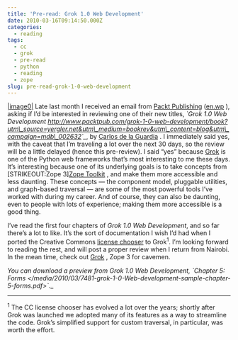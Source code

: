 ```yaml
---
title: 'Pre-read: Grok 1.0 Web Development'
date: 2010-03-16T09:14:50.000Z
categories:
  - reading
tags:
  - cc
  - grok
  - pre-read
  - python
  - reading
  - zope
slug: pre-read-grok-1-0-web-development
---
```

[|image0|][1] Late last month I received an email from [Packt Publishing][2]  ([en.wp][3] ), asking if I’d be interested in reviewing one of their new titles, _\`Grok 1.0 Web Development <http://www.packtpub.com/grok-1-0-web-development/book?utm\_source=yergler.net&utm\_medium=bookrev&utm\_content=blog&utm\_campaign=mdb\_002632>\`\__, by [Carlos de la Guardia][4] . I immediately said yes, with the caveat that I’m traveling a lot over the next 30 days, so the review will be a little delayed (hence this pre-review). I said “yes” because [Grok][5]  is one of the Python web frameworks that’s most interesting to me these days. It’s interesting because one of its underlying goals is to take concepts from [<span class="caps">STRIKEOUT</span>:Zope 3][Zope Toolkit][6] , and make them more accessible and less daunting. These concepts — the component model, pluggable utilities, and graph-based traversal — are some of the most powerful tools I’ve worked with during my career. And of course, they can also be daunting, even to people with lots of experience; making them more accessible is a good thing.

I’ve read the first four chapters of _Grok 1.0 Web Development_, and so far there’s a lot to like. It’s the sort of documentation I wish I’d had when I ported the Creative Commons [license chooser][7]  to Grok<sup>1</sup>. I’m looking forward to reading the rest, and will post a proper review when I return from Nairobi. In the mean time, check out [Grok][5] , Zope 3 for cavemen.

_You can download a preview from Grok 1.0 Web Development, \`Chapter 5: Forms </media/2010/03/7481-grok-1-0-Web-development-sample-chapter-5-forms.pdf>\`_._

<hr class="docutils" />

<sup>1</sup> The <span class="caps">CC</span> license chooser has evolved a lot over the years; shortly after Grok was launched we adopted many of its features as a way to streamline the code. Grok’s simplified support for custom traversal, in particular, was worth the effort.



 [1]: http://www.packtpub.com/grok-1-0-web-development/book?utm_source=yergler.net&utm_medium=bookrev&utm_content=blog&utm_campaign=mdb_002632
 [2]: http://www.packtpub.com/
 [3]: http://en.wikipedia.org/wiki/Packt
 [4]: http://blog.delaguardia.com.mx/
 [5]: http://grok.zope.org/
 [6]: http://docs.zope.org/zopetoolkit/
 [7]: http://creativecommons.org/choose/

